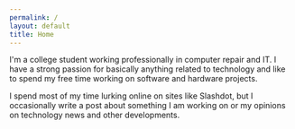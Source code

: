 ```yaml
---
permalink: /
layout: default
title: Home
---
```


I'm a college student working professionally in computer repair and IT. I have a
strong passion for basically anything related to technology and like to spend my
free time working on software and hardware projects.

I spend most of my time lurking online on sites like Slashdot, but I occasionally
write a post about something I am working on or my opinions on technology news and
other developments.
